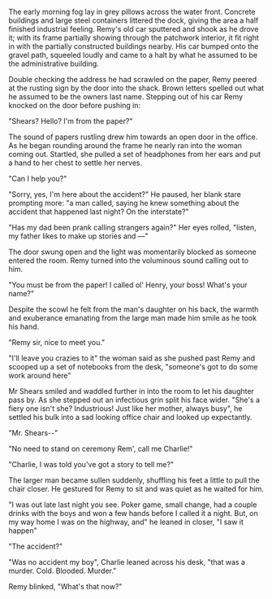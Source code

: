 The early morning fog lay in grey pillows across the water front.
Concrete buildings and large steel containers littered the dock, giving
the area a half finished industrial feeling. Remy's old car sputtered
and shook as he drove it; with its frame partially showing through the
patchwork interior, it fit right in with the partially constructed
buildings nearby. His car bumped onto the gravel path, squeeled loudly
and came to a halt by what he assumed to be the administrative building.

Double checking the address he had scrawled on the paper, Remy peered at
the rusting sign by the door into the shack. Brown letters spelled out
what he assumed to be the owners last name. Stepping out of his car Remy
knocked on the door before pushing in:

"Shears? Hello? I'm from the paper?"

The sound of papers rustling drew him towards an open door in the
office. As he began rounding around the frame he nearly ran into the
woman coming out. Startled, she pulled a set of headphones from her ears
and put a hand to her chest to settle her nerves.

"Can I help you?"

"Sorry, yes, I'm here about the accident?" He paused, her blank stare
prompting more: "a man called, saying he knew something about the
accident that happened last night? On the interstate?"

"Has my dad been prank calling strangers again?" Her eyes rolled,
"listen, my father likes to make up stories and —"

The door swung open and the light was momentarily blocked as someone
entered the room. Remy turned into the voluminous sound calling out to
him.

"You must be from the paper! I called ol' Henry, your boss! What's your
name?"

Despite the scowl he felt from the man's daughter on his back, the
warmth and exuberance emanating from the large man made him smile as he
took his hand.

"Remy sir, nice to meet you."

"I'll leave you crazies to it" the woman said as she pushed past Remy
and scooped up a set of notebooks from the desk, "someone's got to do
some work around here"

Mr Shears smiled and waddled further in into the room to let his
daughter pass by. As she stepped out an infectious grin split his face
wider. "She's a fiery one isn't she? Industrious! Just like her mother,
always busy", he settled his bulk into a sad looking office chair and
looked up expectantly.

"Mr. Shears--"

"No need to stand on ceremony Rem', call me Charlie!"

"Charlie, I was told you've got a story to tell me?"

The larger man became sullen suddenly, shuffling his feet a little to
pull the chair closer. He gestured for Remy to sit and was quiet as he
waited for him.

"I was out late last night you see. Poker game, small change, had a
couple drinks with the boys and won a few hands before I called it a
night. But, on my way home I was on the highway, and" he leaned in
closer, "I saw it happen"

"The accident?"

"Was no accident my boy", Charlie leaned across his desk, "that was a 
murder. Cold. Blooded. Murder."

Remy blinked, "What's that now?"
